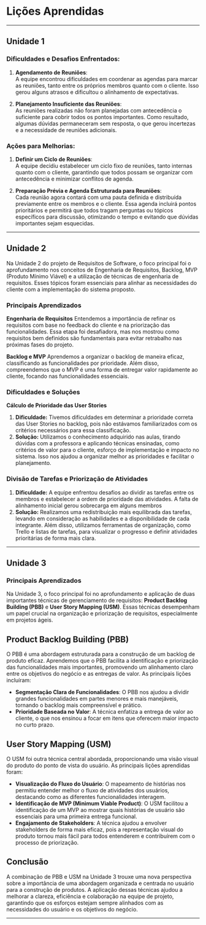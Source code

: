 # Lições Aprendidas

___________________________________________________________________________________

## Unidade 1
### Dificuldades e Desafios Enfrentados:

1. **Agendamento de Reuniões**:  
   A equipe encontrou dificuldades em coordenar as agendas para marcar as reuniões, tanto entre os próprios membros quanto com o cliente. Isso gerou alguns atrasos e dificultou o alinhamento de expectativas.

2. **Planejamento Insuficiente das Reuniões**:  
   As reuniões realizadas não foram planejadas com antecedência o suficiente para cobrir todos os pontos importantes. Como resultado, algumas dúvidas permaneceram sem resposta, o que gerou incertezas e a necessidade de reuniões adicionais.

### Ações para Melhorias:

1. **Definir um Ciclo de Reuniões**:  
   A equipe decidiu estabelecer um ciclo fixo de reuniões, tanto internas quanto com o cliente, garantindo que todos possam se organizar com antecedência e minimizar conflitos de agenda.

2. **Preparação Prévia e Agenda Estruturada para Reuniões**:  
   Cada reunião agora contará com uma pauta definida e distribuída previamente entre os membros e o cliente. Essa agenda incluirá pontos prioritários e permitirá que todos tragam perguntas ou tópicos específicos para discussão, otimizando o tempo e evitando que dúvidas importantes sejam esquecidas.
___________________________________________________________________________________

##  Unidade 2

Na Unidade 2 do projeto de Requisitos de Software, o foco principal foi o aprofundamento nos conceitos de Engenharia de Requisitos, Backlog, MVP (Produto Mínimo Viável) e a utilização de técnicas de engenharia de requisitos. Esses tópicos foram essenciais para alinhar as necessidades do cliente com a implementação do sistema proposto.

### Principais Aprendizados

**Engenharia de Requisitos**
Entendemos a importância de refinar os requisitos com base no feedback do cliente e na priorização das funcionalidades. Essa etapa foi desafiadora, mas nos mostrou como requisitos bem definidos são fundamentais para evitar retrabalho nas próximas fases do projeto.

**Backlog e MVP**
Aprendemos a organizar o backlog de maneira eficaz, classificando as funcionalidades por prioridade. Além disso, compreendemos que o MVP é uma forma de entregar valor rapidamente ao cliente, focando nas funcionalidades essenciais.

### Dificuldades e Soluções

**Cálculo de Prioridade das User Stories**

1. **Dificuldade:** 
   Tivemos dificuldades em determinar a prioridade correta das User Stories no backlog, pois não estávamos familiarizados com os critérios necessários para essa classificação.
2. **Solução:** 
   Utilizamos o conhecimento adquirido nas aulas, tirando dúvidas com a professora e aplicando técnicas ensinadas, como critérios de valor para o cliente, esforço de implementação e impacto no sistema. Isso nos ajudou a organizar melhor as prioridades e facilitar o planejamento.
### Divisão de Tarefas e Priorização de Atividades

1. **Dificuldade:** 
   A equipe enfrentou desafios ao dividir as tarefas entre os membros e estabelecer a ordem de prioridade das atividades. A falta de alinhamento inicial gerou sobrecarga em alguns membros 
2. **Solução:** 
   Realizamos uma redistribuição mais equilibrada das tarefas, levando em consideração as habilidades e a disponibilidade de cada integrante. Além disso, utilizamos ferramentas de organização, como Trello e listas de tarefas, para visualizar o progresso e definir atividades prioritárias de forma mais clara.

___________________________________________________________________________________

## Unidade 3

### Principais Aprendizados

Na Unidade 3, o foco principal foi no aprofundamento e aplicação de duas importantes técnicas de gerenciamento de requisitos: **Product Backlog Building (PBB)** e **User Story Mapping (USM)**. Essas técnicas desempenham um papel crucial na organização e priorização de requisitos, especialmente em projetos ágeis.

## Product Backlog Building (PBB)
O PBB é uma abordagem estruturada para a construção de um backlog de produto eficaz. Aprendemos que o PBB facilita a identificação e priorização das funcionalidades mais importantes, promovendo um alinhamento claro entre os objetivos do negócio e as entregas de valor. As principais lições incluíram:

- **Segmentação Clara de Funcionalidades**: O PBB nos ajudou a dividir grandes funcionalidades em partes menores e mais manejáveis, tornando o backlog mais compreensível e prático.
- **Prioridade Baseada no Valor**: A técnica enfatiza a entrega de valor ao cliente, o que nos ensinou a focar em itens que oferecem maior impacto no curto prazo.

## User Story Mapping (USM)
O USM foi outra técnica central abordada, proporcionando uma visão visual do produto do ponto de vista do usuário. As principais lições aprendidas foram:

- **Visualização do Fluxo do Usuário**: O mapeamento de histórias nos permitiu entender melhor o fluxo de atividades dos usuários, destacando como as diferentes funcionalidades interagem.
- **Identificação de MVP (Minimum Viable Product)**: O USM facilitou a identificação de um MVP ao mostrar quais histórias de usuário são essenciais para uma primeira entrega funcional.
- **Engajamento de Stakeholders**: A técnica ajudou a envolver stakeholders de forma mais eficaz, pois a representação visual do produto tornou mais fácil para todos entenderem e contribuírem com o processo de priorização.

## Conclusão
A combinação de PBB e USM na Unidade 3 trouxe uma nova perspectiva sobre a importância de uma abordagem organizada e centrada no usuário para a construção de produtos. A aplicação dessas técnicas ajudou a melhorar a clareza, eficiência e colaboração na equipe de projeto, garantindo que os esforços estejam sempre alinhados com as necessidades do usuário e os objetivos do negócio.

___________________________________________________________________________________
